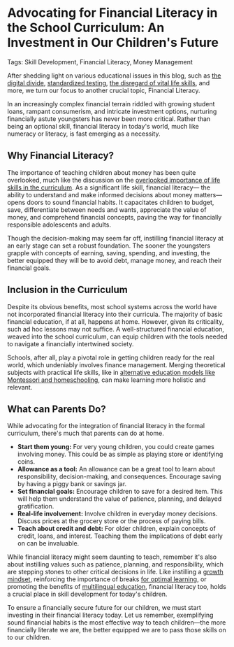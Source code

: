 # Advocating for Financial Literacy in the School Curriculum: An Investment in Our Children's Future

Tags: Skill Development, Financial Literacy, Money Management

After shedding light on various educational issues in this blog, such as [the digital divide](/xedublog/modern-challenges/addressing-the-digital-divide-ensuring-equal-access.html), [standardized testing](/education-fundamentals/the-debate-on-standardized-testing.html), [the disregard of vital life skills](/education-fundamentals/the-overlooked-importance-of-life-skills-in-curriculum.html), and more, we turn our focus to another crucial topic, Financial Literacy. 

In an increasingly complex financial terrain riddled with growing student loans, rampant consumerism, and intricate investment options, nurturing financially astute youngsters has never been more critical. Rather than being an optional skill, financial literacy in today's world, much like numeracy or literacy, is fast emerging as a necessity. 

## Why Financial Literacy?

The importance of teaching children about money has been quite overlooked, much like the discussion on the [overlooked importance of life skills in the curriculum](/xedublog/education-fundamentals/the-overlooked-importance-of-life-skills-in-curriculum.html). As a significant life skill, financial literacy— the ability to understand and make informed decisions about money matters— opens doors to sound financial habits. It capacitates children to budget, save, differentiate between needs and wants, appreciate the value of money, and comprehend financial concepts, paving the way for financially responsible adolescents and adults. 

Though the decision-making may seem far off, instilling financial literacy at an early stage can set a robust foundation. The sooner the youngsters grapple with concepts of earning, saving, spending, and investing, the better equipped they will be to avoid debt, manage money, and reach their financial goals.

## Inclusion in the Curriculum

Despite its obvious benefits, most school systems across the world have not incorporated financial literacy into their curricula. The majority of basic financial education, if at all, happens at home. However, given its criticality, such ad hoc lessons may not suffice. A well-structured financial education, weaved into the school curriculum, can equip children with the tools needed to navigate a financially intertwined society.

Schools, after all, play a pivotal role in getting children ready for the real world, which undeniably involves finance management. Merging theoretical subjects with practical life skills, like in [alternative education models like Montessori and homeschooling](/xedublog/education-fundamentals/alternative-education-models-homeschooling.html), can make learning more holistic and relevant.

## What can Parents Do?

While advocating for the integration of financial literacy in the formal curriculum, there's much that parents can do at home.

- **Start them young:** For very young children, you could create games involving money. This could be as simple as playing store or identifying coins.
- **Allowance as a tool:** An allowance can be a great tool to learn about responsibility, decision-making, and consequences. Encourage saving by having a piggy bank or savings jar.
- **Set financial goals:** Encourage children to save for a desired item. This will help them understand the value of patience, planning, and delayed gratification.
- **Real-life involvement:** Involve children in everyday money decisions. Discuss prices at the grocery store or the process of paying bills.
- **Teach about credit and debt:** For older children, explain concepts of credit, loans, and interest. Teaching them the implications of debt early on can be invaluable.
  
While financial literacy might seem daunting to teach, remember it's also about instilling values such as patience, planning, and responsibility, which are stepping stones to other critical decisions in life. Like instilling a [growth mindset](/xedublog/education-fundamentals/the-challenge-of-instilling-a-growth-mindset-in-students.html), reinforcing the importance of breaks [for optimal learning](/student-well-being/importance-of-breaks-and-downtime-in-learning.html), or promoting the benefits of [multilingual education](/skill-development/the-importance-of-multilingual-education.html), financial literacy too, holds a crucial place in skill development for today's children.

To ensure a financially secure future for our children, we must start investing in their financial literacy today. Let us remember, exemplifying sound financial habits is the most effective way to teach children—the more financially literate we are, the better equipped we are to pass those skills on to our children.